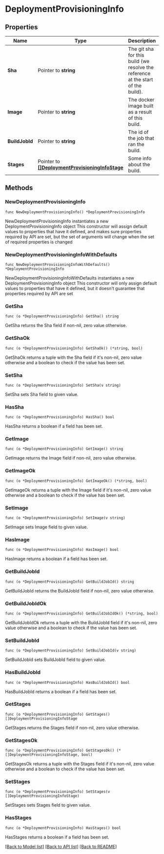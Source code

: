 # DeploymentProvisioningInfo

## Properties

Name | Type | Description | Notes
------------ | ------------- | ------------- | -------------
**Sha** | Pointer to **string** | The git sha for this build (we resolve the reference at the start of the build). | [optional] 
**Image** | Pointer to **string** | The docker image built as a result of this build. | [optional] 
**BuildJobId** | Pointer to **string** | The id of the job that ran the build. | [optional] 
**Stages** | Pointer to [**[]DeploymentProvisioningInfoStage**](DeploymentProvisioningInfoStage.md) | Some info about the build. | [optional] 

## Methods

### NewDeploymentProvisioningInfo

`func NewDeploymentProvisioningInfo() *DeploymentProvisioningInfo`

NewDeploymentProvisioningInfo instantiates a new DeploymentProvisioningInfo object
This constructor will assign default values to properties that have it defined,
and makes sure properties required by API are set, but the set of arguments
will change when the set of required properties is changed

### NewDeploymentProvisioningInfoWithDefaults

`func NewDeploymentProvisioningInfoWithDefaults() *DeploymentProvisioningInfo`

NewDeploymentProvisioningInfoWithDefaults instantiates a new DeploymentProvisioningInfo object
This constructor will only assign default values to properties that have it defined,
but it doesn't guarantee that properties required by API are set

### GetSha

`func (o *DeploymentProvisioningInfo) GetSha() string`

GetSha returns the Sha field if non-nil, zero value otherwise.

### GetShaOk

`func (o *DeploymentProvisioningInfo) GetShaOk() (*string, bool)`

GetShaOk returns a tuple with the Sha field if it's non-nil, zero value otherwise
and a boolean to check if the value has been set.

### SetSha

`func (o *DeploymentProvisioningInfo) SetSha(v string)`

SetSha sets Sha field to given value.

### HasSha

`func (o *DeploymentProvisioningInfo) HasSha() bool`

HasSha returns a boolean if a field has been set.

### GetImage

`func (o *DeploymentProvisioningInfo) GetImage() string`

GetImage returns the Image field if non-nil, zero value otherwise.

### GetImageOk

`func (o *DeploymentProvisioningInfo) GetImageOk() (*string, bool)`

GetImageOk returns a tuple with the Image field if it's non-nil, zero value otherwise
and a boolean to check if the value has been set.

### SetImage

`func (o *DeploymentProvisioningInfo) SetImage(v string)`

SetImage sets Image field to given value.

### HasImage

`func (o *DeploymentProvisioningInfo) HasImage() bool`

HasImage returns a boolean if a field has been set.

### GetBuildJobId

`func (o *DeploymentProvisioningInfo) GetBuildJobId() string`

GetBuildJobId returns the BuildJobId field if non-nil, zero value otherwise.

### GetBuildJobIdOk

`func (o *DeploymentProvisioningInfo) GetBuildJobIdOk() (*string, bool)`

GetBuildJobIdOk returns a tuple with the BuildJobId field if it's non-nil, zero value otherwise
and a boolean to check if the value has been set.

### SetBuildJobId

`func (o *DeploymentProvisioningInfo) SetBuildJobId(v string)`

SetBuildJobId sets BuildJobId field to given value.

### HasBuildJobId

`func (o *DeploymentProvisioningInfo) HasBuildJobId() bool`

HasBuildJobId returns a boolean if a field has been set.

### GetStages

`func (o *DeploymentProvisioningInfo) GetStages() []DeploymentProvisioningInfoStage`

GetStages returns the Stages field if non-nil, zero value otherwise.

### GetStagesOk

`func (o *DeploymentProvisioningInfo) GetStagesOk() (*[]DeploymentProvisioningInfoStage, bool)`

GetStagesOk returns a tuple with the Stages field if it's non-nil, zero value otherwise
and a boolean to check if the value has been set.

### SetStages

`func (o *DeploymentProvisioningInfo) SetStages(v []DeploymentProvisioningInfoStage)`

SetStages sets Stages field to given value.

### HasStages

`func (o *DeploymentProvisioningInfo) HasStages() bool`

HasStages returns a boolean if a field has been set.


[[Back to Model list]](../README.md#documentation-for-models) [[Back to API list]](../README.md#documentation-for-api-endpoints) [[Back to README]](../README.md)


